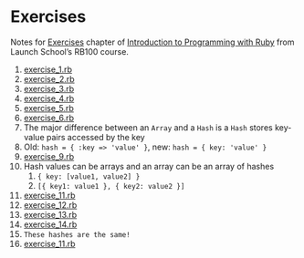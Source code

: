 # Exercises

Notes for [Exercises](https://launchschool.com/books/ruby/read/intro_exercises) chapter of [Introduction to Programming with Ruby](https://launchschool.com/books/ruby/read/hashes) from Launch School’s RB100 course.

1. [exercise_1.rb](exercise_1.rb)
1. [exercise_2.rb](exercise_2.rb)
1. [exercise_3.rb](exercise_3.rb)
1. [exercise_4.rb](exercise_4.rb)
1. [exercise_5.rb](exercise_5.rb)
1. [exercise_6.rb](exercise_6.rb)
1. The major difference between an `Array` and a `Hash` is a `Hash` stores key-value pairs accessed by the key
1. Old: `hash = { :key => 'value' }`, new: `hash = { key: 'value' }`
1. [exercise_9.rb](exercise_9.rb)
1. Hash values can be arrays and an array can be an array of hashes
   1. `{ key: [value1, value2] }`
   1. `[{ key1: value1 }, { key2: value2 }]`
1. [exercise_11.rb](exercise_11.rb)
1. [exercise_12.rb](exercise_12.rb)
1. [exercise_13.rb](exercise_13.rb)
1. [exercise_14.rb](exercise_14.rb)
1. `These hashes are the same!`
1. [exercise_11.rb](exercise_11.rb)
